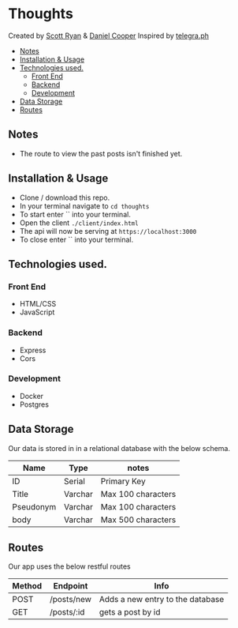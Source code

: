 # Thoughts

Created by [Scott Ryan](https://github.com/scott-a-code) & [Daniel Cooper](https://github.com/danjcooper)
Inspired by [telegra.ph](https://telegra.ph/)


  - [Notes](#notes)
  - [Installation & Usage](#installation--usage)
  - [Technologies used.](#technologies-used)
    - [Front End](#front-end)
    - [Backend](#backend)
    - [Development](#development)
  - [Data Storage](#data-storage)
  - [Routes](#routes)

## Notes

- The route to view the past posts isn't finished yet.

## Installation & Usage

- Clone / download this repo.
- In your terminal navigate to `cd thoughts`
- To start enter `` into your terminal.
- Open the client `./client/index.html`
- The api will now be serving at `https://localhost:3000`
- To close enter `` into your terminal.

## Technologies used.

### Front End

- HTML/CSS
- JavaScript

### Backend

- Express
- Cors

### Development

- Docker
- Postgres

## Data Storage

Our data is stored in in a relational database with the below schema.

| Name      | Type    | notes              |
| --------- | ------- | ------------------ |
| ID        | Serial  | Primary Key        |
| Title     | Varchar | Max 100 characters |
| Pseudonym | Varchar | Max 100 characters |
| body      | Varchar | Max 500 characters |

## Routes

Our app uses the below restful routes

| Method | Endpoint   | Info                             |
| ------ | ---------- | -------------------------------- |
| POST   | /posts/new | Adds a new entry to the database |
| GET    | /posts/:id | gets a post by id                |

